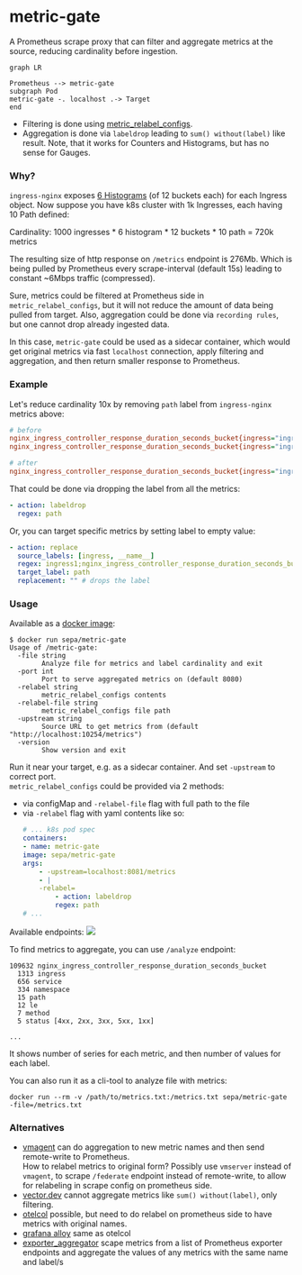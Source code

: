 # metric-gate
A Prometheus scrape proxy that can filter and aggregate metrics at the source, reducing cardinality before ingestion.
```mermaid
graph LR

Prometheus --> metric-gate 
subgraph Pod
metric-gate -. localhost .-> Target
end
```
- Filtering is done using [metric_relabel_configs](https://prometheus.io/docs/prometheus/latest/configuration/configuration/#relabel_config).
- Aggregation is done via `labeldrop` leading to `sum() without(label)` like result. Note, that it works for Counters and Histograms, but has no sense for Gauges.

### Why?
`ingress-nginx` exposes [6 Histograms](https://kubernetes.github.io/ingress-nginx/user-guide/monitoring/#request-metrics) (of 12 buckets each) for each Ingress object. Now suppose you have k8s cluster with 1k Ingresses, each having 10 Path defined:

Cardinality: 1000 ingresses * 6 histogram * 12 buckets * 10 path = 720k metrics

The resulting size of http response on `/metrics` endpoint is 276Mb. Which is being pulled by Prometheus every scrape-interval (default 15s) leading to constant ~6Mbps traffic (compressed).

Sure, metrics could be filtered at Prometheus side in `metric_relabel_configs`, but it will not reduce the amount of data being pulled from target. Also, aggregation could be done via `recording rules`, but one cannot drop already ingested data.

In this case, `metric-gate` could be used as a sidecar container, which would get original metrics via fast `localhost` connection, apply filtering and aggregation, and then return smaller response to Prometheus.

### Example
Let's reduce cardinality 10x by removing `path` label from `ingress-nginx` metrics above:

```ini
# before
nginx_ingress_controller_response_duration_seconds_bucket{ingress="ingress1", path="/api", ...} 5
nginx_ingress_controller_response_duration_seconds_bucket{ingress="ingress1", path="/ui", ...} 2

# after
nginx_ingress_controller_response_duration_seconds_bucket{ingress="ingress1", ...} 7
```
That could be done via dropping the label from all the metrics:
```yaml
- action: labeldrop
  regex: path
```
Or, you can target specific metrics by setting label to empty value:
```yaml
- action: replace
  source_labels: [ingress, __name__]
  regex: ingress1;nginx_ingress_controller_response_duration_seconds_bucket
  target_label: path
  replacement: "" # drops the label
```

### Usage
Available as a [docker image](https://hub.docker.com/r/sepa/metric-gate):
```
$ docker run sepa/metric-gate
Usage of /metric-gate:
  -file string
        Analyze file for metrics and label cardinality and exit
  -port int
        Port to serve aggregated metrics on (default 8080)
  -relabel string
        metric_relabel_configs contents
  -relabel-file string
        metric_relabel_configs file path
  -upstream string
        Source URL to get metrics from (default "http://localhost:10254/metrics")
  -version
        Show version and exit
```
Run it near your target, e.g. as a sidecar container. And set `-upstream` to correct port.  
`metric_relabel_configs` could be provided via 2 methods:
- via configMap and `-relabel-file` flag with full path to the file
- via `-relabel` flag with yaml contents like so:
    ```yaml
    # ... k8s pod spec
    containers:
    - name: metric-gate
    image: sepa/metric-gate
    args:
        - -upstream=localhost:8081/metrics
        - |
        -relabel=
            - action: labeldrop
            regex: path
    # ...
    ```        

Available endpoints:
![](https://habrastorage.org/webt/5r/ev/v0/5revv0vjiqxwbqmn9yskosnpktm.png)

To find metrics to aggregate, you can use `/analyze` endpoint:
```
109632 nginx_ingress_controller_response_duration_seconds_bucket
  1313 ingress
  656 service
  334 namespace
  15 path
  12 le
  7 method
  5 status [4xx, 2xx, 3xx, 5xx, 1xx]

...
```
It shows number of series for each metric, and then number of values for each label. 

You can also run it as a cli-tool to analyze file with metrics:
```
docker run --rm -v /path/to/metrics.txt:/metrics.txt sepa/metric-gate -file=/metrics.txt
```

### Alternatives
- [vmagent](https://docs.victoriametrics.com/victoriametrics/stream-aggregation/) can do aggregation to new metric names and then send remote-write to Prometheus.  
How to relabel metrics to original form?
Possibly use `vmserver` instead of `vmagent`, to scrape `/federate` endpoint instead of remote-write, to allow for relabeling in scrape config on prometheus side.
- [vector.dev](https://vector.dev/docs/reference/configuration/transforms/aggregate/) cannot aggregate metrics like `sum() without(label)`, only filtering.
- [otelcol](https://github.com/open-telemetry/opentelemetry-collector-contrib/issues/4968#issuecomment-2148753123) possible, but need to do relabel on prometheus side to have metrics with original names.
- [grafana alloy](https://grafana.com/docs/alloy/latest/reference/components/otelcol/otelcol.processor.transform/) same as otelcol
- [exporter_aggregator](https://github.com/tynany/exporter_aggregator) scape metrics from a list of Prometheus exporter endpoints and aggregate the values of any metrics with the same name and label/s

